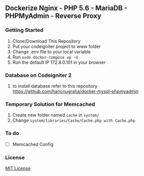 ## Dockerize Nginx - PHP 5.6 - MariaDB - PHPMyAdmin - Reverse Proxy

### Getting Started
1. Clone/Download This Repository
2. Put your codeigniter project to www folder
3. Change .env file to your local variable
4. Run ``sudo docker-compose up -d``
5. Run the default IP 172.8.0.101 in your browser

### Database on Codeigniter 2
1. to install database refer to this repository https://github.com/haricnugraha/docker-mysql-phpmyadmin

### Temporary Solution for Memcached
1. Create new folder named ``cache`` in ``system/``
2. Change ``system/libraries/Cache/Cache.php with Cache.php``

### To do
- [ ] Memcached Config

### License
[MIT License](https://github.com/haricnugraha/docker-codeigniter2/blob/master/LICENSE)
